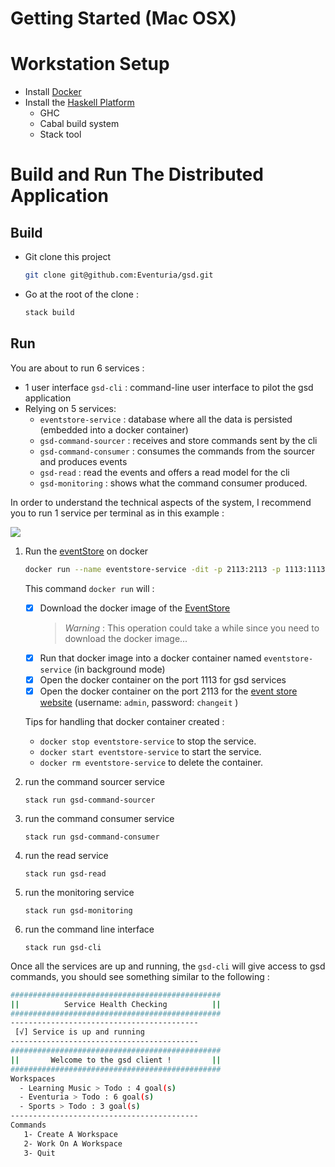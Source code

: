 # Getting Started (Mac OSX)

# Workstation Setup

- Install [Docker](https://docs.docker.com/docker-for-mac/install/)
- Install the [Haskell Platform](https://www.haskell.org/platform/mac.html)
    - GHC
    - Cabal build system
    - Stack tool

# Build and Run The Distributed Application

## Build

- Git clone this project
    ```bash
    git clone git@github.com:Eventuria/gsd.git
    ```
-  Go at the root of the clone :
    ```bash
    stack build
    ```
## Run

You are about to run 6 services :

- 1 user interface `gsd-cli` : command-line user interface to pilot the gsd application
- Relying on 5 services:
    - `eventstore-service` : database where all the data is persisted (embedded into a docker container)
    - `gsd-command-sourcer` : receives and store commands sent by the cli
    - `gsd-command-consumer` : consumes the commands from the sourcer and produces events
    - `gsd-read` : read the events and offers a read model for the cli
    - `gsd-monitoring` : shows what the command consumer produced.


In order to understand the technical aspects of the system, I recommend you to run 1 service per terminal as in this example :

![](https://github.com/Eventuria/media/raw/master/6-panels-demo.gif)

1) Run the [eventStore](https://eventstore.org/) on docker

    ```bash
    docker run --name eventstore-service -dit -p 2113:2113 -p 1113:1113 eventstore/eventstore
    ```
    This command `docker run` will :
    - [x] Download the docker image of the [EventStore](https://eventstore.org/)
       > *Warning* : This operation could take a while since you need to download the docker image...
    - [x] Run that docker image into a docker container named `eventstore-service` (in background mode)
    - [x] Open the docker container on the port 1113 for gsd services
    - [x] Open the docker container on the port 2113 for the [event store website](http://localhost:2113/web/index.html#/dashboard) (username: `admin`, password: `changeit` )

    Tips for handling that docker container created :
    - `docker stop eventstore-service` to stop the service.
    - `docker start eventstore-service` to start the service.
    - `docker rm eventstore-service` to delete the container.

2) run the command sourcer service
    ```
    stack run gsd-command-sourcer
    ```
3) run the command consumer service
    ```
    stack run gsd-command-consumer
    ```
4) run the read service
    ```
    stack run gsd-read
    ```
5) run the monitoring service
    ```
    stack run gsd-monitoring
    ```

6) run the command line interface
    ```
    stack run gsd-cli
    ```

Once all the services are up and running, the `gsd-cli` will give access to gsd commands, you should see something similar to the following :

```bash
###############################################
||          Service Health Checking          ||
###############################################
------------------------------------------
 [√] Service is up and running
------------------------------------------
###############################################
||       Welcome to the gsd client !         ||
###############################################
Workspaces
  - Learning Music > Todo : 4 goal(s)
  - Eventuria > Todo : 6 goal(s)
  - Sports > Todo : 3 goal(s)
------------------------------------------
Commands
   1- Create A Workspace
   2- Work On A Workspace
   3- Quit
```